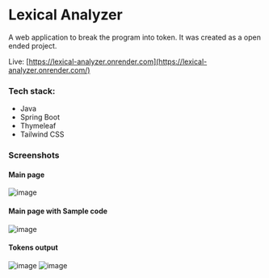 # Lexical Analyzer

A web application to break the program into token. It was created as a open ended project.

Live: [https://lexical-analyzer.onrender.com](https://lexical-analyzer.onrender.com/)

### Tech stack:

- Java
- Spring Boot
- Thymeleaf
- Tailwind CSS

### Screenshots

#### Main page
![image](https://user-images.githubusercontent.com/56120837/163404615-69147d1a-6ecc-46eb-afdd-b80ab4d02ba4.png)

#### Main page with Sample code
![image](https://user-images.githubusercontent.com/56120837/163404736-67ac2cbf-fc8f-4da7-8119-d128cf6e9d29.png)

#### Tokens output
![image](https://user-images.githubusercontent.com/56120837/163404846-9360f11e-7137-4b75-99b3-fc8c86db7370.png)
![image](https://user-images.githubusercontent.com/56120837/163404912-4e9cc1ed-58fa-4184-b92f-245a7422502b.png)
